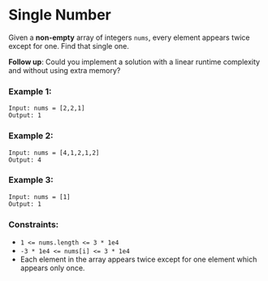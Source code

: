 # Single Number

Given a **non-empty** array of integers `nums`, every element appears twice except for one. Find that single one.

**Follow up**: Could you implement a solution with a linear runtime complexity and without using extra memory?

 

### Example 1:
```
Input: nums = [2,2,1]
Output: 1
```
### Example 2:
```
Input: nums = [4,1,2,1,2]
Output: 4
```
### Example 3:
```
Input: nums = [1]
Output: 1
```

### Constraints:

* `1 <= nums.length <= 3 * 1e4`
* `-3 * 1e4 <= nums[i] <= 3 * 1e4`
* Each element in the array appears twice except for one element which appears only once.